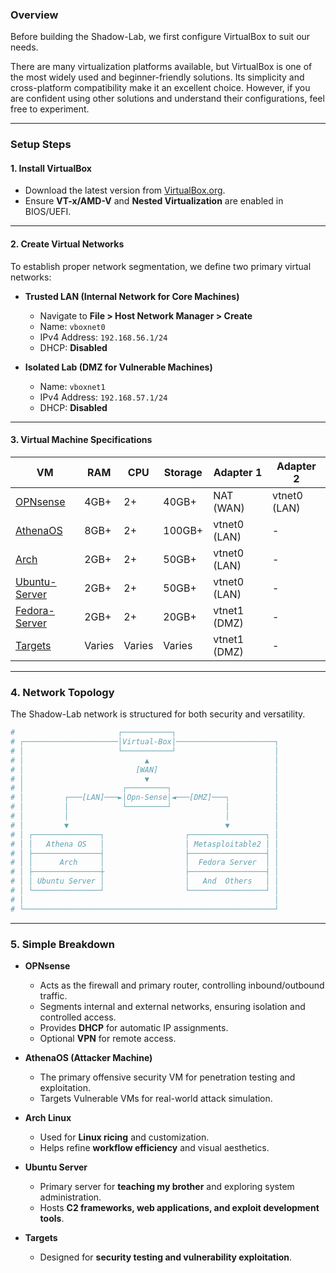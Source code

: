 ### **Overview**  
Before building the Shadow-Lab, we first configure VirtualBox to suit our needs.  

There are many virtualization platforms available, but VirtualBox is one of the most widely used and beginner-friendly solutions. Its simplicity and cross-platform compatibility make it an excellent choice. However, if you are confident using other solutions and understand their configurations, feel free to experiment.  

---

### **Setup Steps**  

#### **1. Install VirtualBox**  
- Download the latest version from [VirtualBox.org](https://www.virtualbox.org/).  
- Ensure **VT-x/AMD-V** and **Nested Virtualization** are enabled in BIOS/UEFI.  

---

#### **2. Create Virtual Networks**  
To establish proper network segmentation, we define two primary virtual networks:  

- **Trusted LAN (Internal Network for Core Machines)**  
  - Navigate to **File > Host Network Manager > Create**  
  - Name: `vboxnet0`  
  - IPv4 Address: `192.168.56.1/24`  
  - DHCP: **Disabled**  

- **Isolated Lab (DMZ for Vulnerable Machines)**  
  - Name: `vboxnet1`  
  - IPv4 Address: `192.168.57.1/24`  
  - DHCP: **Disabled**  

---

#### **3. Virtual Machine Specifications**  

| VM                                | RAM    | CPU    | Storage | Adapter 1    | Adapter 2    |
| --------------------------------- | ------ | ------ | ------- | ------------ | ------------ |
| [OPNsense](OpnSense.md)           | 4GB+   | 2+     | 40GB+   | NAT (WAN)    | vtnet0 (LAN) |
| [AthenaOS](AthenaOS.md)           | 8GB+   | 2+     | 100GB+  | vtnet0 (LAN) | -            |
| [Arch](Arch.md)                   | 2GB+   | 2+     | 50GB+   | vtnet0 (LAN) | -            |
| [Ubuntu-Server](Ubuntu-Server.md) | 2GB+   | 2+     | 50GB+   | vtnet0 (LAN) | -            |
| [Fedora-Server](Fedora-Server.md) | 2GB+   | 2+     | 20GB+   | vtnet1 (DMZ) | -            |
| [Targets](Targets.md)             | Varies | Varies | Varies  | vtnet1 (DMZ) | -            |

---

### **4. Network Topology**  
The Shadow-Lab network is structured for both security and versatility.  

```bash
#                       ┌───────────┐                       
# ┌─────────────────────│Virtual-Box│──────────────────────┐
# │                     └───────────┘                      │
# │                           ▲                            │
# │                         [WAN]                          │
# │                           ▼                            │
# │                      ┌─────────┐                       │
# │         ┌───[LAN]───►│Opn-Sense│◄───[DMZ]───┐          │
# │         │            └─────────┘            │          │
# │         │                                   │          │
# │         ▼                                   ▼          │
# │ ┌───────────────┐                  ┌─────────────────┐ │
# │ │   Athena OS   │                  │ Metasploitable2 │ │
# │ ├───────────────┤                  ├─────────────────┤ │
# │ │      Arch     │                  │  Fedora Server  │ │
# │ ├───────────────┼                  ├─────────────────┤ │
# │ │ Ubuntu Server │                  │   And  Others   │ │
# │ └───────────────┘                  └─────────────────┘ │
# │                                                        │
# └────────────────────────────────────────────────────────┘
```

---

### **5. Simple Breakdown**  

- **OPNsense**  
  - Acts as the firewall and primary router, controlling inbound/outbound traffic.  
  - Segments internal and external networks, ensuring isolation and controlled access.  
  - Provides **DHCP** for automatic IP assignments.
  - Optional **VPN** for remote access.      

- **AthenaOS (Attacker Machine)**  
  - The primary offensive security VM for penetration testing and exploitation.  
  - Targets Vulnerable VMs for real-world attack simulation.  

- **Arch Linux**  
  - Used for **Linux ricing** and customization.  
  - Helps refine **workflow efficiency** and visual aesthetics.  

- **Ubuntu Server**  
  - Primary server for **teaching my brother** and exploring system administration.  
  - Hosts **C2 frameworks, web applications, and exploit development tools**.  

- **Targets**  
  - Designed for **security testing and vulnerability exploitation**.    